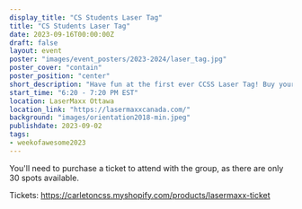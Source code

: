 ```yaml
---
display_title: "CS Students Laser Tag"
title: "CS Students Laser Tag"
date: 2023-09-16T00:00:00Z
draft: false
layout: event
poster: "images/event_posters/2023-2024/laser_tag.jpg"
poster_cover: "contain"
poster_position: "center"
short_description: "Have fun at the first ever CCSS Laser Tag! Buy your ticket below!"
start_time: "6:20 - 7:20 PM EST"
location: LaserMaxx Ottawa
location_link: "https://lasermaxxcanada.com/"
background: "images/orientation2018-min.jpeg"
publishdate: 2023-09-02
tags:
- weekofawesome2023
---
```

You'll need to purchase a ticket to attend with the group, as there are only 30 spots available.

Tickets: https://carletoncss.myshopify.com/products/lasermaxx-ticket